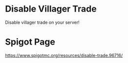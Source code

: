 # Disable Villager Trade
Disable villager trade on your server!

# Spigot Page
https://www.spigotmc.org/resources/disable-trade.96716/
